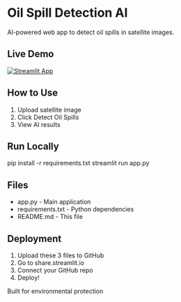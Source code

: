# Oil Spill Detection AI

AI-powered web app to detect oil spills in satellite images.

## Live Demo
[![Streamlit App](https://static.streamlit.io/badges/streamlit_badge_black_white.svg)](https://yourapp.streamlit.app)

## How to Use
1. Upload satellite image
2. Click Detect Oil Spills
3. View AI results

## Run Locally
pip install -r requirements.txt
streamlit run app.py

## Files
- app.py - Main application
- requirements.txt - Python dependencies
- README.md - This file

## Deployment
1. Upload these 3 files to GitHub
2. Go to share.streamlit.io
3. Connect your GitHub repo
4. Deploy!

Built for environmental protection